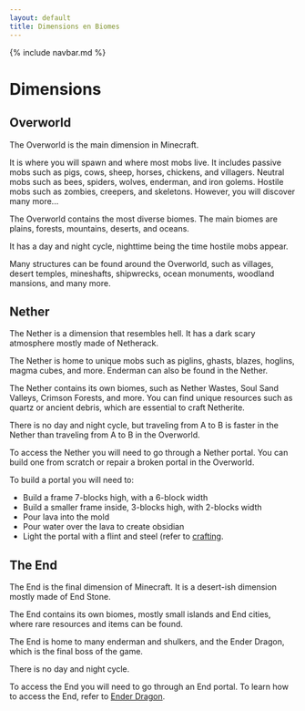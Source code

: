 ```yaml
---
layout: default
title: Dimensions en Biomes
---
```

{% include navbar.md %}

# Dimensions
## Overworld
The Overworld is the main dimension in Minecraft.

It is where you will spawn and where most mobs live. It includes passive mobs such as pigs, cows, sheep, horses, chickens, and villagers. Neutral mobs such as bees, spiders, wolves, enderman, and iron golems. Hostile mobs such as zombies, creepers, and skeletons.
However, you will discover many more...

The Overworld contains the most diverse biomes. The main biomes are plains, forests, mountains, deserts, and oceans.

It has a day and night cycle, nighttime being the time hostile mobs appear.

Many structures can be found around the Overworld, such as villages, desert temples, mineshafts, shipwrecks, ocean monuments, woodland mansions, and many more.

## Nether
The Nether is a dimension that resembles hell. It has a dark scary atmosphere mostly made of Netherack.

The Nether is home to unique mobs such as piglins, ghasts, blazes, hoglins, magma cubes, and more. Enderman can also be found in the Nether.

The Nether contains its own biomes, such as Nether Wastes, Soul Sand Valleys, Crimson Forests, and more. You can find unique resources such as quartz or ancient debris, which are essential to craft Netherite.

There is no day and night cycle, but traveling from A to B is faster in the Nether than traveling from A to B in the Overworld.

To access the Nether you will need to go through a Nether portal. You can build one from scratch or repair a broken portal in the Overworld.

To build a portal you will need to:
- Build a frame 7-blocks high, with a 6-block width
- Build a smaller frame inside, 3-blocks high, with 2-blocks width
- Pour lava into the mold
- Pour water over the lava to create obsidian
- Light the portal with a flint and steel (refer to [crafting](crafting).

## The End
The End is the final dimension of Minecraft. It is a desert-ish dimension mostly made of End Stone.

The End contains its own biomes, mostly small islands and End cities, where rare resources and items can be found.

The End is home to many enderman and shulkers, and the Ender Dragon, which is the final boss of the game.

There is no day and night cycle.

To access the End you will need to go through an End portal. To learn how to access the End, refer to [Ender Dragon](end-dragon).
